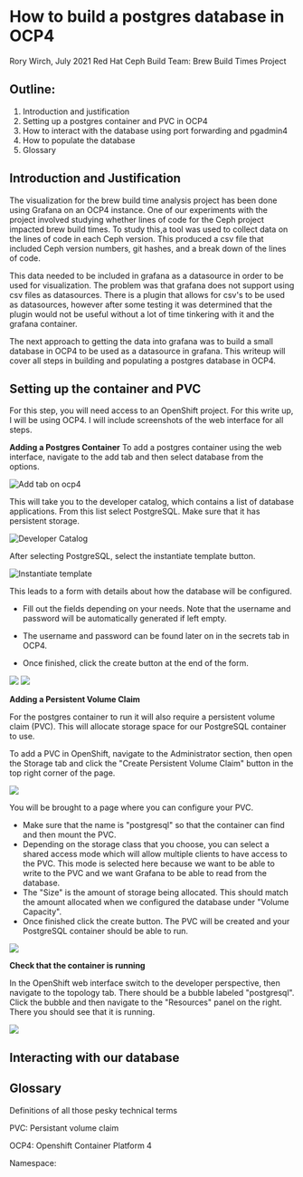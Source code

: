 # How to build a postgres database in OCP4

Rory Wirch, July 2021
Red Hat
Ceph Build Team: Brew Build Times Project

## Outline:
1. Introduction and justification
2. Setting up a postgres container and PVC in OCP4
3. How to interact with the database using port forwarding and pgadmin4
4. How to populate the database
5. Glossary

## Introduction and Justification

The visualization for the brew build time analysis project has been done using Grafana on an OCP4 instance. One of our experiments with the project involved studying whether lines of code for the Ceph project impacted brew build times. To study this,a tool was used to collect data on the lines of code in each Ceph version. This produced a csv file that included Ceph version numbers, git hashes, and a break down of the lines of code. 

This data needed to be included in grafana as a datasource in order to be used for visualization. The problem was that grafana does not support using csv files as datasources. There is a plugin that allows for csv's to be used as datasources, however after some testing it was determined that the plugin would not be useful without a lot of time tinkering with it and the grafana container.

The next approach to getting the data into grafana was to build a small database in OCP4 to be used as a datasource in grafana. This writeup will cover all steps in building and populating a postgres database in OCP4.

## Setting up the container and PVC

For this step, you will need access to an OpenShift project. For this write up, I will be using OCP4. I will include screenshots of the web interface for all steps.

**Adding a Postgres Container**
To add a postgres container using the web interface, navigate to the add tab and then select database from the options.

![Add tab on ocp4](docs/add-db-1.png)

This will take you to the developer catalog, which contains a list of database applications. From this list select PostgreSQL. Make sure that it has persistent storage. 

![Developer Catalog](docs/add-db-2.png)

After selecting PostgreSQL, select the instantiate template button.

![Instantiate template](docs/add-db-3.png)

This leads to a form with details about how the database will be configured. 

- Fill out the fields depending on your needs. Note that the username and password will be automatically generated if left empty. 

- The username and password can be found later on in the secrets tab in OCP4.

- Once finished, click the create button at the end of the form.

<img src="docs/add-db-instantiate-1.png" /> 
<img src="docs/add-db-instantiate-2.png" />

**Adding a Persistent Volume Claim**

For the postgres container to run it will also require a persistent volume claim (PVC). This will allocate storage space for our PostgreSQL container to use.

To add a PVC in OpenShift, navigate to the Administrator section, then open the Storage tab and click the "Create Persistent Volume Claim" button in the top right corner of the page.

<img src="docs/create-pvc.png" />

You will be brought to a page where you can configure your PVC. 
- Make sure that the name is "postgresql" so that the container can find and then mount the PVC. 
- Depending on the storage class that you choose, you can select a shared access mode which will allow multiple clients to have access to the PVC. This mode is selected here because we want to be able to write to the PVC and we want Grafana to be able to read from the database.
- The "Size" is the amount of storage being allocated. This should match the amount allocated when we configured the database under "Volume Capacity". 
- Once finished click the create button. The PVC will be created and your PostgreSQL container should be able to run.

<img src="docs/add-pvc-1.png" />

**Check that the container is running**

In the OpenShift web interface switch to the developer perspective, then navigate to the topology tab. There should be a bubble labeled "postgresql". Click the bubble and then navigate to the "Resources" panel on the right. There you should see that it is running.

<img src="docs/postgres-running.png" />


## Interacting with our database



## Glossary

Definitions of all those pesky technical terms

PVC: Persistant volume claim

OCP4: Openshift Container Platform 4

Namespace:
